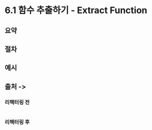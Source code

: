 # 6.1 함수 추출하기 - Extract Function

## 요약 


## 절차

## 예시

## 출처 -> 

### 리팩터링 전

```ts

```

### 리팩터링 후

```ts

```
